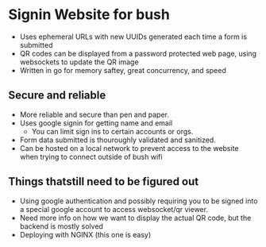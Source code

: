 # Signin Website for bush
- Uses ephemeral URLs with new UUIDs generated each time a form is submitted
- QR codes can be displayed from a password protected web page, using websockets to update the QR image
- Written in go for memory saftey, great concurrency, and speed

## Secure and reliable
- More reliable and secure than pen and paper.
- Uses google signin for getting name and email
  - You can limit sign ins to certain accounts or orgs.
- Form data submitted is thouroughly validated and sanitized.
- Can be hosted on a local network to prevent access to the website when trying to connect outside of bush wifi


## Things thatstill need to be figured out
- Using google authentication and possibly requiring you to be signed into a special google account to access websocket/qr viewer.
- Need more info on how we want to display the actual QR code, but the backend is mostly solved
- Deploying with NGINX (this one is easy)
